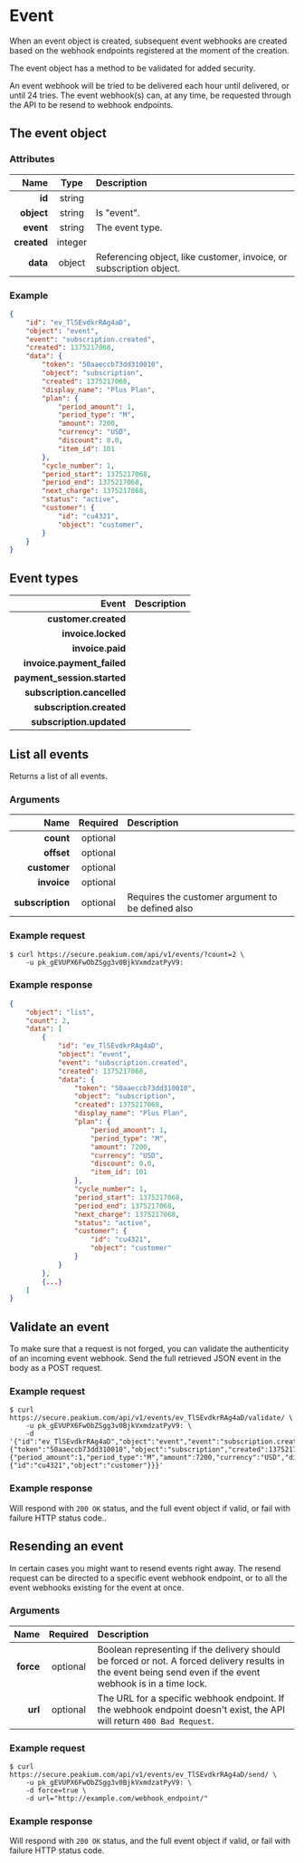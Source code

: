 Event
=====

When an event object is created, subsequent event webhooks are created based on the webhook endpoints registered at the moment of the creation.

The event object has a method to be validated for added security.

An event webhook will be tried to be delivered each hour until delivered, or until 24 tries. The event webhook(s) can, at any time, be requested through the API to be resend to webhook endpoints.

The event object
----------------

### Attributes

Name | Type | Description
--:|:-:|:--
**id** | string |
**object** | string | Is "event".
**event** | string | The event type.
**created** | integer |
**data** | object | Referencing object, like customer, invoice, or subscription object.

### Example

```json
{
	"id": "ev_TlSEvdkrRAg4aD",
	"object": "event",
	"event": "subscription.created",
	"created": 1375217068,
	"data": {
		"token": "50aaeccb73dd310010",
		"object": "subscription",
		"created": 1375217068,
		"display_name": "Plus Plan",
		"plan": {
			"period_amount": 1,
			"period_type": "M",
			"amount": 7200,
			"currency": "USD",
			"discount": 0.0,
			"item_id": 101
		},
		"cycle_number": 1,
		"period_start": 1375217068,
		"period_end": 1375217068,
		"next_charge": 1375217068,
		"status": "active",
		"customer": {
			"id": "cu4321",
			"object": "customer",
		}
	}
}
```

Event types
-----------

Event | Description
--:|:--
**customer.created** | 
**invoice.locked** | 
**invoice.paid** | 
**invoice.payment_failed** | 
**payment_session.started** | 
**subscription.cancelled** | 
**subscription.created** | 
**subscription.updated** | 


List all events
---------------
Returns a list of all events.

### Arguments

Name | Required | Description
--:|:-:|:--
**count** | optional |
**offset** | optional |
**customer** | optional |
**invoice** | optional |
**subscription** | optional | Requires the customer argument to be defined also

### Example request

	$ curl https://secure.peakium.com/api/v1/events/?count=2 \
		-u pk_gEVUPX6FwObZSgg3v0BjkVxmdzatPyV9:

### Example response

```json
{
	"object": "list",
	"count": 2,
	"data": [
		{
			"id": "ev_TlSEvdkrRAg4aD",
			"object": "event",
			"event": "subscription.created",
			"created": 1375217068,
			"data": {
				"token": "50aaeccb73dd310010",
				"object": "subscription",
				"created": 1375217068,
				"display_name": "Plus Plan",
				"plan": {
					"period_amount": 1,
					"period_type": "M",
					"amount": 7200,
					"currency": "USD",
					"discount": 0.0,
					"item_id": 101
				},
				"cycle_number": 1,
				"period_start": 1375217068,
				"period_end": 1375217068,
				"next_charge": 1375217068,
				"status": "active",
				"customer": {
					"id": "cu4321",
					"object": "customer"
				}
			}
		},
		{...}
	]
}
```

Validate an event
-----------------
To make sure that a request is not forged, you can validate the authenticity of an incoming event webhook. Send the full retrieved JSON event in the body as a POST request.

### Example request

	$ curl https://secure.peakium.com/api/v1/events/ev_TlSEvdkrRAg4aD/validate/ \
		-u pk_gEVUPX6FwObZSgg3v0BjkVxmdzatPyV9: \
		-d '{"id":"ev_TlSEvdkrRAg4aD","object":"event","event":"subscription.created","created":1375217068,"data":{"token":"50aaeccb73dd310010","object":"subscription","created":1375217068,"display_name":"PlusPlan","plan":{"period_amount":1,"period_type":"M","amount":7200,"currency":"USD","discount":0.0,"item_id":101},"cycle_number":1,"period_start":1375217068,"period_end":1375217068,"next_charge":1375217068,"status":"active","customer":{"id":"cu4321","object":"customer"}}}'

### Example response

Will respond with `200 OK` status, and the full event object if valid, or fail with failure HTTP status code..

Resending an event
------------------
In certain cases you might want to resend events right away. The resend request can be directed to a specific event webhook endpoint, or to all the event webhooks existing for the event at once.

### Arguments

Name | Required | Description
--:|:-:|:--
**force** | optional | Boolean representing if the delivery should be forced or not. A forced delivery results in the event being send even if the event webhook is in a time lock.
**url** | optional | The URL for a specific webhook endpoint. If the webhook endpoint doesn't exist, the API will return `400 Bad Request`.

### Example request

	$ curl https://secure.peakium.com/api/v1/events/ev_TlSEvdkrRAg4aD/send/ \
		-u pk_gEVUPX6FwObZSgg3v0BjkVxmdzatPyV9: \
		-d force=true \
		-d url="http://example.com/webhook_endpoint/"

### Example response

Will respond with `200 OK` status, and the full event object if valid, or fail with failure HTTP status code.